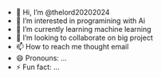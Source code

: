 - 👋 Hi, I’m @thelord20202024
- 👀 I’m interested in programining with Ai
- 🌱 I’m currently learning machine learning
- 💞️ I’m looking to collaborate on  big project 
- 📫 How to reach me thought email
- 😄 Pronouns: ...
- ⚡ Fun fact: ...

<!---
thelord20202024/thelord20202024 is a ✨ special ✨ repository because its `README.md` (this file) appears on your GitHub profile.
You can click the Preview link to take a look at your changes.
--->
